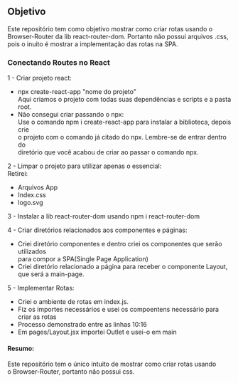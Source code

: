 ## Objetivo

Este repositório tem como objetivo mostrar como criar rotas usando o  
Browser-Router da lib react-router-dom. Portanto não possui arquivos .css,  
pois o inuito é mostrar a implementação das rotas na SPA.  
  


### Conectando Routes no React

1 - Criar projeto react:  
- npx create-react-app "nome do projeto"    
Aqui criamos o projeto com todas suas dependências e scripts e a pasta root.  
- Não consegui criar passando o npx:  
Use o comando npm i create-react-app para instalar a biblioteca, depois crie  
o projeto com o comando já citado do npx. Lembre-se de entrar dentro do  
diretório que você acabou de criar ao passar o comando npx.  
  
2 - Limpar o projeto para utilizar apenas o essencial:  
Retirei:  
- Arquivos App  
- Index.css  
- logo.svg  
  
3 - Instalar a lib react-router-dom usando npm i react-router-dom  
  
4 - Criar diretórios relacionados aos componentes e páginas:  
- Criei diretório componentes e dentro criei os componentes que serão utilizados  
para compor a SPA(Single Page Application)  
- Criei diretório relacionado a página para receber o componente Layout, que será a main-page.  
  
5 - Implementar Rotas:  
- Criei o ambiente de rotas em index.js.  
- Fiz os importes necessários e usei os compoentens necessário para criar as rotas  
- Processo demonstrado entre as linhas 10:16  
- Em pages/Layout.jsx importei Outlet e usei-o em main  
  
#### Resumo:

Este repositório tem o único intuito de mostrar como criar rotas usando  
o Browser-Router, portanto não possui css.
